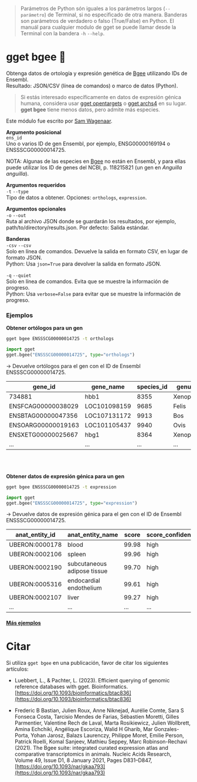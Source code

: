 
> Parámetros de Python són iguales a los parámetros largos (`--parámetro`) de Terminal, si no especificado de otra manera. Banderas son parámetros de verdadero o falso (True/False) en Python. El manuál para cualquier modulo de gget se puede llamar desde la Terminal con la bandera `-h` `--help`.  
# gget bgee 🐝

Obtenga datos de ortología y expresión genética de [Bgee](https://www.bgee.org/) utilizando IDs de Ensembl.  
Resultado: JSON/CSV (línea de comandos) o marco de datos (Python).  

> Si estás interesado específicamente en datos de expresión génica humana, considera usar [gget opentargets](./opentargets.md) o [gget archs4](./archs4.md) en su lugar. **gget bgee** tiene menos datos, pero admite más especies.

Este módulo fue escrito por [Sam Wagenaar](https://github.com/techno-sam).

**Argumento posicional**  
`ens_id`  
Uno o varios ID de gen Ensembl, por ejemplo, ENSG00000169194 o ENSSSCG00000014725.  

NOTA: Algunas de las especies en [Bgee](https://www.bgee.org/) no están en Ensembl, y para ellas puede utilizar los ID de genes del NCBI, p. 118215821 (un gen en _Anguilla anguilla_).  

**Argumentos requeridos**  
`-t` `--type`  
Tipo de datos a obtener. Opciones: `orthologs`, `expression`.  

**Argumentos opcionales**  
`-o` `--out`  
Ruta al archivo JSON donde se guardarán los resultados, por ejemplo, path/to/directory/results.json. Por defecto: Salida estándar.

**Banderas**  
`-csv` `--csv`  
Solo en línea de comandos. Devuelve la salida en formato CSV, en lugar de formato JSON.  
Python: Usa `json=True` para devolver la salida en formato JSON.

`-q` `--quiet`  
Solo en línea de comandos. Evita que se muestre la información de progreso.  
Python: Usa `verbose=False` para evitar que se muestre la información de progreso.
  
### Ejemplos

**Obtener ortólogos para un gen**

```bash
gget bgee ENSSSCG00000014725 -t orthologs
```
```python
import gget
gget.bgee("ENSSSCG00000014725", type="orthologs")
```

&rarr; Devuelve ortólogos para el gen con el ID de Ensembl ENSSSCG00000014725.

| gene_id            | gene_name    | species_id | genus   | species    |
|--------------------|--------------|------------|---------|------------|
| 734881             | hbb1         | 8355       | Xenopus | laevis     |
| ENSFCAG00000038029 | LOC101098159 | 9685       | Felis   | catus      |
| ENSBTAG00000047356 | LOC107131172 | 9913       | Bos     | taurus     |
| ENSOARG00000019163 | LOC101105437 | 9940       | Ovis    | aries      |
| ENSXETG00000025667 | hbg1         | 8364       | Xenopus | tropicalis |
| ...                | ...          | ...        | ...     | ...        |

<br/><br/>

**Obtener datos de expresión génica para un gen**

```bash
gget bgee ENSSSCG00000014725 -t expression
```
```python
import gget
gget.bgee("ENSSSCG00000014725", type="expression")
```

&rarr; Devuelve datos de expresión génica para el gen con el ID de Ensembl ENSSSCG00000014725.

| anat_entity_id | anat_entity_name            | score | score_confidence | expression_state |
|----------------|-----------------------------|-------|------------------|------------------|
| UBERON:0000178 | blood                       | 99.98 | high             | expressed        |
| UBERON:0002106 | spleen                      | 99.96 | high             | expressed        |
| UBERON:0002190 | subcutaneous adipose tissue | 99.70 | high             | expressed        |
| UBERON:0005316 | endocardial endothelium     | 99.61 | high             | expressed        |
| UBERON:0002107 | liver                       | 99.27 | high             | expressed        |
| ...            | ...                         | ...   | ...              | ...              |

    
#### [Más ejemplos](https://github.com/pachterlab/gget_examples)

# Citar    
Si utiliza `gget bgee` en una publicación, favor de citar los siguientes artículos:

- Luebbert, L., & Pachter, L. (2023). Efficient querying of genomic reference databases with gget. Bioinformatics. [https://doi.org/10.1093/bioinformatics/btac836](https://doi.org/10.1093/bioinformatics/btac836)

- Frederic B Bastian, Julien Roux, Anne Niknejad, Aurélie Comte, Sara S Fonseca Costa, Tarcisio Mendes de Farias, Sébastien Moretti, Gilles Parmentier, Valentine Rech de Laval, Marta Rosikiewicz, Julien Wollbrett, Amina Echchiki, Angélique Escoriza, Walid H Gharib, Mar Gonzales-Porta, Yohan Jarosz, Balazs Laurenczy, Philippe Moret, Emilie Person, Patrick Roelli, Komal Sanjeev, Mathieu Seppey, Marc Robinson-Rechavi (2021). The Bgee suite: integrated curated expression atlas and comparative transcriptomics in animals. Nucleic Acids Research, Volume 49, Issue D1, 8 January 2021, Pages D831–D847, [https://doi.org/10.1093/nar/gkaa793](https://doi.org/10.1093/nar/gkaa793)
